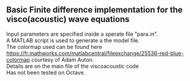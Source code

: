 ## Basic Finite difference implementation for the visco(acoustic) wave equations ##
Input parameters are specified inside a sperate file "para.in". <br/>
A MATLAB script is used to generate a the model file. <br/>
The colormap used can be found here https://fr.mathworks.com/matlabcentral/fileexchange/25536-red-blue-colormap courtesy of Adam Auton. <br/>
Details are on the main file of the viscoacoustic code<br/>
Has not been tested on Octave. 
